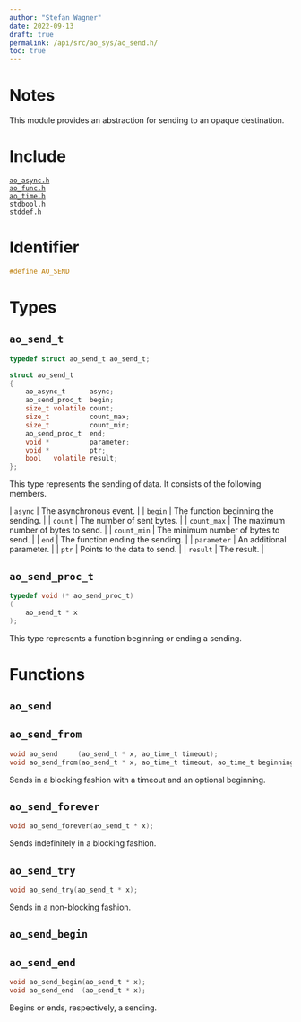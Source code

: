 ```yaml
---
author: "Stefan Wagner"
date: 2022-09-13
draft: true
permalink: /api/src/ao_sys/ao_send.h/
toc: true
---
```


# Notes

This module provides an abstraction for sending to an opaque destination.

# Include

[`ao_async.h`](ao_async.h.md) <br/>
[`ao_func.h`](../ao/ao_func.h.md) <br/>
[`ao_time.h`](ao_time.h.md) <br/>
`stdbool.h` <br/>
`stddef.h`

# Identifier

```c
#define AO_SEND
```

# Types

## `ao_send_t`

```c
typedef struct ao_send_t ao_send_t;
```

```c
struct ao_send_t
{
    ao_async_t      async;
    ao_send_proc_t  begin;
    size_t volatile count;
    size_t          count_max;
    size_t          count_min;
    ao_send_proc_t  end;
    void *          parameter;
    void *          ptr;
    bool   volatile result;
};
```

This type represents the sending of data. It consists of the following members.

| `async` | The asynchronous event. |
| `begin` | The function beginning the sending. |
| `count` | The number of sent bytes. |
| `count_max` | The maximum number of bytes to send. |
| `count_min` | The minimum number of bytes to send. |
| `end` | The function ending the sending. |
| `parameter` | An additional parameter. |
| `ptr` | Points to the data to send. |
| `result` | The result. |

## `ao_send_proc_t`

```c
typedef void (* ao_send_proc_t)
(
    ao_send_t * x
);
```

This type represents a function beginning or ending a sending.

# Functions

## `ao_send`
## `ao_send_from`

```c
void ao_send     (ao_send_t * x, ao_time_t timeout);
void ao_send_from(ao_send_t * x, ao_time_t timeout, ao_time_t beginning);
```

Sends in a blocking fashion with a timeout and an optional beginning.

## `ao_send_forever`

```c
void ao_send_forever(ao_send_t * x);
```

Sends indefinitely in a blocking fashion.

## `ao_send_try`

```c
void ao_send_try(ao_send_t * x);
```

Sends in a non-blocking fashion.

## `ao_send_begin`
## `ao_send_end`

```c
void ao_send_begin(ao_send_t * x);
void ao_send_end  (ao_send_t * x);
```

Begins or ends, respectively, a sending.
